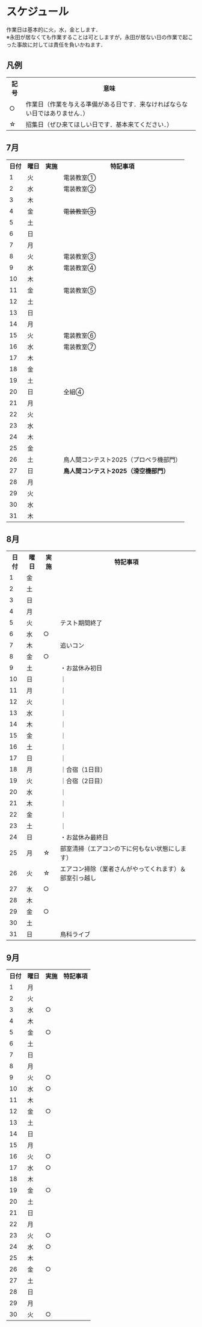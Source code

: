 # スケジュール

作業日は基本的に火，水，金とします．  
※永田が居なくても作業することは可としますが，永田が居ない日の作業で起こった事故に対しては責任を負いかねます．

## 凡例
<table>
  <tr>
    <th>記号</th><th>意味</th>
  </tr>
  <tr><td>○</td><td>作業日（作業を与える準備がある日です．来なければならない日ではありません．）</td></tr>
  <tr><td>☆</td><td>招集日（ぜひ来てほしい日です．基本来てください．）</td></tr>
</table>

## 7月
<table>
  <tr>
    <th>日付</th><th>曜日</th><th>実施</th><th>特記事項</th>
  </tr>
  <tr><td>1</td><td>火</td><td></td><td>電装教室①</td></tr>
  <tr><td>2</td><td>水</td><td></td><td>電装教室②</td></tr>
  <tr><td>3</td><td>木</td><td></td><td></td></tr>
  <tr><td>4</td><td>金</td><td></td><td><s>電装教室③</s></td></tr>
  <tr><td>5</td><td>土</td><td></td><td></td></tr>
  <tr><td>6</td><td>日</td><td></td><td></td></tr>
  <tr><td>7</td><td>月</td><td></td><td></td></tr>
  <tr><td>8</td><td>火</td><td></td><td>電装教室③</td></tr>
  <tr><td>9</td><td>水</td><td></td><td>電装教室④</td></tr>
  <tr><td>10</td><td>木</td><td></td><td></td></tr>
  <tr><td>11</td><td>金</td><td></td><td>電装教室⑤</td></tr>
  <tr><td>12</td><td>土</td><td></td><td></td></tr>
  <tr><td>13</td><td>日</td><td></td><td></td></tr>
  <tr><td>14</td><td>月</td><td></td><td></td></tr>
  <tr><td>15</td><td>火</td><td></td><td>電装教室⑥</td></tr>
  <tr><td>16</td><td>水</td><td></td><td>電装教室⑦</td></tr>
  <tr><td>17</td><td>木</td><td></td><td></td></tr>
  <tr><td>18</td><td>金</td><td></td><td></td></tr>
  <tr><td>19</td><td>土</td><td></td><td></td></tr>
  <tr><td>20</td><td>日</td><td></td><td>全組④</td></tr>
  <tr><td>21</td><td>月</td><td></td><td></td></tr>
  <tr><td>22</td><td>火</td><td></td><td></td></tr>
  <tr><td>23</td><td>水</td><td></td><td></td></tr>
  <tr><td>24</td><td>木</td><td></td><td></td></tr>
  <tr><td>25</td><td>金</td><td></td><td></td></tr>
  <tr><td>26</td><td>土</td><td></td><td>鳥人間コンテスト2025（プロペラ機部門）</td></tr>
  <tr><td>27</td><td>日</td><td></td><td><b>鳥人間コンテスト2025（滑空機部門）</b></td></tr>
  <tr><td>28</td><td>月</td><td></td><td></td></tr>
  <tr><td>29</td><td>火</td><td></td><td></td></tr>
  <tr><td>30</td><td>水</td><td></td><td></td></tr>
  <tr><td>31</td><td>木</td><td></td><td></td></tr>
</table>

## 8月
<table>
  <tr>
    <th>日付</th><th>曜日</th><th>実施</th><th>特記事項</th>
  </tr>
  <tr><td>1</td><td>金</td><td></td><td></td></tr>
  <tr><td>2</td><td>土</td><td></td><td></td></tr>
  <tr><td>3</td><td>日</td><td></td><td></td></tr>
  <tr><td>4</td><td>月</td><td></td><td></td></tr>
  <tr><td>5</td><td>火</td><td></td><td>テスト期間終了</td></tr>
  <tr><td>6</td><td>水</td><td>○</td><td></td></tr>
  <tr><td>7</td><td>木</td><td></td><td>追いコン</td></tr>
  <tr><td>8</td><td>金</td><td>○</td><td></td></tr>
  <tr><td>9</td><td>土</td><td></td><td>・お盆休み初日</td></tr>
  <tr><td>10</td><td>日</td><td></td><td>｜</td></tr>
  <tr><td>11</td><td>月</td><td></td><td>｜</td></tr>
  <tr><td>12</td><td>火</td><td></td><td>｜</td></tr>
  <tr><td>13</td><td>水</td><td></td><td>｜</td></tr>
  <tr><td>14</td><td>木</td><td></td><td>｜</td></tr>
  <tr><td>15</td><td>金</td><td></td><td>｜</td></tr>
  <tr><td>16</td><td>土</td><td></td><td>｜</td></tr>
  <tr><td>17</td><td>日</td><td></td><td>｜</td></tr>
  <tr><td>18</td><td>月</td><td></td><td>｜合宿（1日目）</td></tr>
  <tr><td>19</td><td>火</td><td></td><td>｜合宿（2日目）</td></tr>
  <tr><td>20</td><td>水</td><td></td><td>｜</td></tr>
  <tr><td>21</td><td>木</td><td></td><td>｜</td></tr>
  <tr><td>22</td><td>金</td><td></td><td>｜</td></tr>
  <tr><td>23</td><td>土</td><td></td><td>｜</td></tr>
  <tr><td>24</td><td>日</td><td></td><td>・お盆休み最終日</td></tr>
  <tr><td>25</td><td>月</td><td>☆</td><td>部室清掃（エアコンの下に何もない状態にします）</td></tr>
  <tr><td>26</td><td>火</td><td>☆</td><td>エアコン掃除（業者さんがやってくれます）＆ 部室引っ越し</td></tr>
  <tr><td>27</td><td>水</td><td>○</td><td></td></tr>
  <tr><td>28</td><td>木</td><td></td><td></td></tr>
  <tr><td>29</td><td>金</td><td>○</td><td></td></tr>
  <tr><td>30</td><td>土</td><td></td><td></td></tr>
  <tr><td>31</td><td>日</td><td></td><td>鳥科ライブ</td></tr>
</table>

## 9月
<table>
  <tr>
    <th>日付</th><th>曜日</th><th>実施</th><th>特記事項</th>
  </tr>
  <tr><td>1</td><td>月</td><td></td><td></td></tr>
  <tr><td>2</td><td>火</td><td></td><td></td></tr>
  <tr><td>3</td><td>水</td><td>○</td><td></td></tr>
  <tr><td>4</td><td>木</td><td></td><td></td></tr>
  <tr><td>5</td><td>金</td><td>○</td><td></td></tr>
  <tr><td>6</td><td>土</td><td></td><td></td></tr>
  <tr><td>7</td><td>日</td><td></td><td></td></tr>
  <tr><td>8</td><td>月</td><td></td><td></td></tr>
  <tr><td>9</td><td>火</td><td>○</td><td></td></tr>
  <tr><td>10</td><td>水</td><td>○</td><td></td></tr>
  <tr><td>11</td><td>木</td><td></td><td></td></tr>
  <tr><td>12</td><td>金</td><td>○</td><td></td></tr>
  <tr><td>13</td><td>土</td><td></td><td></td></tr>
  <tr><td>14</td><td>日</td><td></td><td></td></tr>
  <tr><td>15</td><td>月</td><td></td><td></td></tr>
  <tr><td>16</td><td>火</td><td>○</td><td></td></tr>
  <tr><td>17</td><td>水</td><td>○</td><td></td></tr>
  <tr><td>18</td><td>木</td><td></td><td></td></tr>
  <tr><td>19</td><td>金</td><td>○</td><td></td></tr>
  <tr><td>20</td><td>土</td><td></td><td></td></tr>
  <tr><td>21</td><td>日</td><td></td><td></td></tr>
  <tr><td>22</td><td>月</td><td></td><td></td></tr>
  <tr><td>23</td><td>火</td><td>○</td><td></td></tr>
  <tr><td>24</td><td>水</td><td>○</td><td></td></tr>
  <tr><td>25</td><td>木</td><td></td><td></td></tr>
  <tr><td>26</td><td>金</td><td>○</td><td></td></tr>
  <tr><td>27</td><td>土</td><td></td><td></td></tr>
  <tr><td>28</td><td>日</td><td></td><td></td></tr>
  <tr><td>29</td><td>月</td><td></td><td></td></tr>
  <tr><td>30</td><td>火</td><td>○</td><td></td></tr>
</table>
